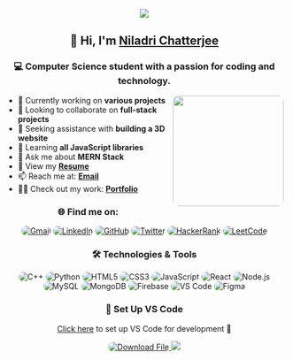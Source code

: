 <p align="center">
  <img src="https://readme-typing-svg.demolab.com/?lines=Welcome+to+my+GitHub+profile;Turning+ideas+into+easy+to+use+code;Making+projects+work+smoothly+and+look+great;Bringing+web+ideas+into+clean+code;Creating+practical+and+stylish+web+solutions;Building+simple+and+effective+web+apps&font=Fira%20Code&center=true&width=700&height=45&color=fff53a&vCenter=true&pause=1000&size=25" />
</p>

<h2 align="center">👋 Hi, I'm <a href="https://github.com/niladri-1">Niladri Chatterjee</a></h2>
<h3 align="center">💻 Computer Science student with a passion for coding and technology.</h3>

<img align="right" src="http://github-profile-summary-cards.vercel.app/api/cards/stats?username=niladri-1&theme=2077" height="200em" style="border-radius: 10px;" />

- 🔭 Currently working on <b>various projects</b>
- 👯 Looking to collaborate on <b>full-stack projects</b>
- 🤝 Seeking assistance with <b>building a 3D website</b>
- 🌱 Learning <b>all JavaScript libraries</b>
- 💬 Ask me about <b>MERN Stack</b>
- 📄 View my <b><a href="https://drive.google.com/file/d/1l0wBLf9mdR2uaUq1J13qlaUKeDJhIQHn/view?usp=drive_link">Resume</a></b>
- 📫 Reach me at: <b><a href="mailto:code.niladri@gmail.com">Email</a></b>
- 👨‍💻 Check out my work: <b><a href="https://niladri1.netlify.app">Portfolio</a></b>

<h3 align="center">🌐 Find me on:</h3>
<p align="center">
  <a href="mailto:code.niladri@gmail.com"><img src="https://img.shields.io/badge/-Gmail-E34F26?style=for-the-badge&logo=gmail&logoColor=white" alt="Gmail" style="border-radius: 10px;"></a>
  <a href="https://www.linkedin.com/in/niladri1" target="_blank"><img src="https://img.shields.io/badge/LinkedIn-0077B5?style=for-the-badge&logo=linkedin&logoColor=white" alt="LinkedIn" style="border-radius: 10px;"></a>
  <a href="https://github.com/niladri-1" target="_blank"><img src="https://img.shields.io/badge/GitHub-%23323330?style=for-the-badge&logo=github&logoColor=white" alt="GitHub" style="border-radius: 10px;"></a>
  <a href="https://twitter.com/niladri_01" target="_blank"><img src="https://img.shields.io/badge/Twitter-1DA1F2?style=for-the-badge&logo=twitter&logoColor=white" alt="Twitter" style="border-radius: 10px;"></a>
  <a href="https://www.hackerrank.com/profile/niladri1" target="_blank"><img src="https://img.shields.io/badge/HackerRank-2EC866?style=for-the-badge&logo=hackerrank&logoColor=white" alt="HackerRank" style="border-radius: 10px;"></a>
  <a href="https://leetcode.com/u/niladri1/" target="_blank"><img src="https://img.shields.io/badge/LeetCode-FCA121?style=for-the-badge&logo=leetcode&logoColor=white" alt="LeetCode" style="border-radius: 10px;"></a>
</p>

<h3 align="center">🛠️ Technologies & Tools</h3>
<p align="center">
  <img src="https://img.shields.io/badge/c++-%2300599C.svg?style=for-the-badge&logo=c%2B%2B&logoColor=white" alt="C++" style="border-radius: 10px;">
  <img src="https://img.shields.io/badge/python-3670A0?style=for-the-badge&logo=python&logoColor=ffdd54" alt="Python" style="border-radius: 10px;">
  <img src="https://img.shields.io/badge/html5-%23E34F26.svg?style=for-the-badge&logo=html5&logoColor=white" alt="HTML5" style="border-radius: 10px;">
  <img src="https://img.shields.io/badge/css3-%231572B6.svg?style=for-the-badge&logo=css3&logoColor=white" alt="CSS3" style="border-radius: 10px;">
  <img src="https://img.shields.io/badge/javascript-%23323330.svg?style=for-the-badge&logo=javascript&logoColor=%23F7DF1E" alt="JavaScript" style="border-radius: 10px;">
  <img src="https://img.shields.io/badge/react-%2307405e.svg?style=for-the-badge&logo=react&logoColor=white" alt="React" style="border-radius: 10px;">
  <img src="https://img.shields.io/badge/node.js-6DA55F?style=for-the-badge&logo=node.js&logoColor=white" alt="Node.js" style="border-radius: 10px;">
  <img src="https://img.shields.io/badge/mysql-%2300000f.svg?style=for-the-badge&logo=mysql&logoColor=white" alt="MySQL" style="border-radius: 10px;">
  <img src="https://img.shields.io/badge/MongoDB-%234ea94b.svg?style=for-the-badge&logo=mongodb&logoColor=white" alt="MongoDB" style="border-radius: 10px;">
  <img src="https://img.shields.io/badge/firebase-%2302569B.svg?style=for-the-badge&logo=firebase&logoColor=yellow" alt="Firebase" style="border-radius: 10px;">
  <img src="https://img.shields.io/badge/VS_Code-0078D4?style=for-the-badge&logo=visual%20studio%20code&logoColor=white" alt="VS Code" style="border-radius: 10px;">
  <img src="https://img.shields.io/badge/figma-%23F24E1E.svg?style=for-the-badge&logo=figma&logoColor=white" alt="Figma" style="border-radius: 10px;">
</p>

<h3 align="center">🚀 Set Up VS Code</h3>
<p align="center"><a href="putlink" target="_blank">Click here</a> to set up VS Code for development 🚀</p>
<p align="center"><a href="https://github.com/niladri-1/niladri-1/blob/main/JetBrainsMono-Regular.ttf" download><img src="https://img.shields.io/badge/Download%20File-%23FF5722?style=for-the-badge&logo=download&logoColor=white" alt="Download File" style="border-radius: 10px;"></a</p>

<img src="https://raw.githubusercontent.com/Trilokia/Trilokia/379277808c61ef204768a61bbc5d25bc7798ccf1/bottom_header.svg" />
